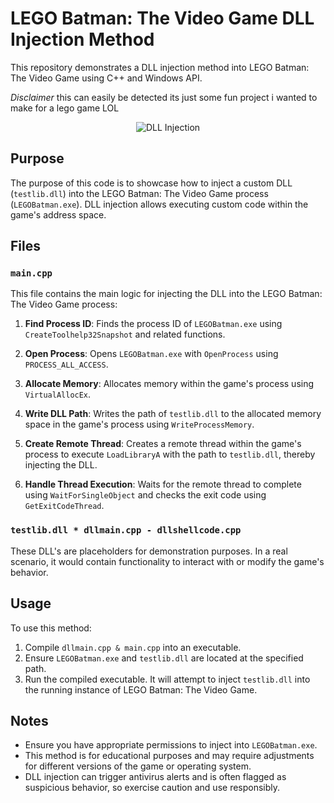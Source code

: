 # LEGO Batman: The Video Game DLL Injection Method

This repository demonstrates a DLL injection method into LEGO Batman: The Video Game using C++ and Windows API.

*Disclaimer* this can easily be detected its just some fun project i wanted to make for a lego game LOL

<p align="center">
  <img src="https://cdn.discordapp.com/attachments/1240708732787101707/1261552539321503764/image.png?ex=66935fdb&is=66920e5b&hm=36023d55f18c58b709ba7829cd71ac1da60fb8464e5e3ed3a2bacf638d8e7e89&" alt="DLL Injection" />
</p>

## Purpose

The purpose of this code is to showcase how to inject a custom DLL (`testlib.dll`) into the LEGO Batman: The Video Game process (`LEGOBatman.exe`). DLL injection allows executing custom code within the game's address space.

## Files

### `main.cpp`

This file contains the main logic for injecting the DLL into the LEGO Batman: The Video Game process:

1. **Find Process ID**: Finds the process ID of `LEGOBatman.exe` using `CreateToolhelp32Snapshot` and related functions.

2. **Open Process**: Opens `LEGOBatman.exe` with `OpenProcess` using `PROCESS_ALL_ACCESS`.

3. **Allocate Memory**: Allocates memory within the game's process using `VirtualAllocEx`.

4. **Write DLL Path**: Writes the path of `testlib.dll` to the allocated memory space in the game's process using `WriteProcessMemory`.

5. **Create Remote Thread**: Creates a remote thread within the game's process to execute `LoadLibraryA` with the path to `testlib.dll`, thereby injecting the DLL.

6. **Handle Thread Execution**: Waits for the remote thread to complete using `WaitForSingleObject` and checks the exit code using `GetExitCodeThread`.

### `testlib.dll * dllmain.cpp - dllshellcode.cpp `

These DLL's are placeholders for demonstration purposes. In a real scenario, it would contain functionality to interact with or modify the game's behavior.

## Usage

To use this method:

1. Compile `dllmain.cpp & main.cpp` into an executable.
2. Ensure `LEGOBatman.exe` and `testlib.dll` are located at the specified path.
3. Run the compiled executable. It will attempt to inject `testlib.dll` into the running instance of LEGO Batman: The Video Game.

## Notes

- Ensure you have appropriate permissions to inject into `LEGOBatman.exe`.
- This method is for educational purposes and may require adjustments for different versions of the game or operating system.
- DLL injection can trigger antivirus alerts and is often flagged as suspicious behavior, so exercise caution and use responsibly.

